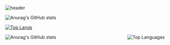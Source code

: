 
![header](https://capsule-render.vercel.app/api?type=Waving&color=0:FFD6ED,50:FFA2D6,100:FF82C8&text=Welcome%20to%20Suhyeon%20Github&animation=fadeIn&fontAlign=30&fontSize=30&fontColor=FF82C8&height=100&textY=150)

![Anurag's GitHub stats](https://github-readme-stats.vercel.app/api?username=suhyeon&show_icons=true&theme=radical)

[![Top Langs](https://github-readme-stats.vercel.app/api/top-langs/?username=Jeonsuhyeonn&title_color=FF82C8)](https://github.com/anuraghazra/github-readme-stats)

<div style="display: flex; justify-content: space-between;">
    <img src="https://github-readme-stats.vercel.app/api?username=suhyeon&show_icons=true&theme=radical" alt="Anurag's GitHub stats">
    <img src="https://github-readme-stats.vercel.app/api/top-langs/?username=Jeonsuhyeonn&title_color=FF82C8" alt="Top Languages">
</div>
























